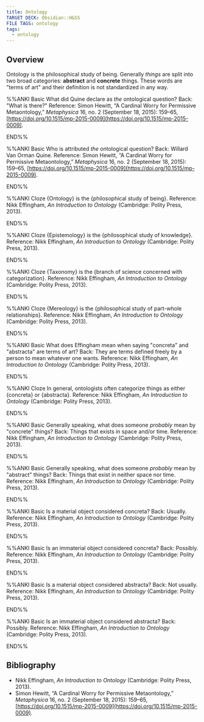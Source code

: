 ```yaml
---
title: Ontology
TARGET DECK: Obsidian::H&SS
FILE TAGS: ontology
tags:
  - ontology
---
```


## Overview

Ontology is the philosophical study of being. Generally *things* are split into two broad categories: **abstract** and **concrete** things. These words are "terms of art" and their definition is not standardized in any way.

%%ANKI
Basic
What did Quine declare as *the* ontological question?
Back: "What is there?"
Reference: Simon Hewitt, “A Cardinal Worry for Permissive Metaontology,” _Metaphysica_ 16, no. 2 (September 18, 2015): 159–65, [https://doi.org/10.1515/mp-2015-0009](https://doi.org/10.1515/mp-2015-0009).
<!--ID: 1720912238054-->
END%%

%%ANKI
Basic
Who is attributed *the* ontological question?
Back: Willard Van Orman Quine.
Reference: Simon Hewitt, “A Cardinal Worry for Permissive Metaontology,” _Metaphysica_ 16, no. 2 (September 18, 2015): 159–65, [https://doi.org/10.1515/mp-2015-0009](https://doi.org/10.1515/mp-2015-0009).
<!--ID: 1720912259767-->
END%%

%%ANKI
Cloze
{Ontology} is the {philosophical study of being}.
Reference: Nikk Effingham, _An Introduction to Ontology_ (Cambridge: Polity Press, 2013).
<!--ID: 1720912238058-->
END%%

%%ANKI
Cloze
{Epistemology} is the {philosophical study of knowledge}.
Reference: Nikk Effingham, _An Introduction to Ontology_ (Cambridge: Polity Press, 2013).
<!--ID: 1720912238062-->
END%%

%%ANKI
Cloze
{Taxonomy} is the {branch of science concerned with categorization}.
Reference: Nikk Effingham, _An Introduction to Ontology_ (Cambridge: Polity Press, 2013).
<!--ID: 1720912238066-->
END%%

%%ANKI
Cloze
{Mereology} is the {philosophical study of part-whole relationships}.
Reference: Nikk Effingham, _An Introduction to Ontology_ (Cambridge: Polity Press, 2013).
<!--ID: 1720998380912-->
END%%

%%ANKI
Basic
What does Effingham mean when saying "concreta" and "abstracta" are terms of art?
Back: They are terms defined freely by a person to mean whatever one wants.
Reference: Nikk Effingham, _An Introduction to Ontology_ (Cambridge: Polity Press, 2013).
<!--ID: 1720894782942-->
END%%

%%ANKI
Cloze
In general, ontologists often categorize things as either {concreta} or {abstracta}.
Reference: Nikk Effingham, _An Introduction to Ontology_ (Cambridge: Polity Press, 2013).
<!--ID: 1720894782951-->
END%%

%%ANKI
Basic
Generally speaking, what does someone *probably* mean by "concrete" things?
Back: Things that exists in space and/or time.
Reference: Nikk Effingham, _An Introduction to Ontology_ (Cambridge: Polity Press, 2013).
<!--ID: 1720894782957-->
END%%

%%ANKI
Basic
Generally speaking, what does someone *probably* mean by "abstract" things?
Back: Things that exist in neither space nor time.
Reference: Nikk Effingham, _An Introduction to Ontology_ (Cambridge: Polity Press, 2013).
<!--ID: 1720894782965-->
END%%

%%ANKI
Basic
Is a material object considered concreta?
Back: Usually.
Reference: Nikk Effingham, _An Introduction to Ontology_ (Cambridge: Polity Press, 2013).
<!--ID: 1720894782971-->
END%%

%%ANKI
Basic
Is an immaterial object considered concreta?
Back: Possibly.
Reference: Nikk Effingham, _An Introduction to Ontology_ (Cambridge: Polity Press, 2013).
<!--ID: 1720894782978-->
END%%

%%ANKI
Basic
Is a material object considered abstracta?
Back: Not usually.
Reference: Nikk Effingham, _An Introduction to Ontology_ (Cambridge: Polity Press, 2013).
<!--ID: 1720894782984-->
END%%

%%ANKI
Basic
Is an immaterial object considered abstracta?
Back: Possibly.
Reference: Nikk Effingham, _An Introduction to Ontology_ (Cambridge: Polity Press, 2013).
<!--ID: 1720894782989-->
END%%

## Bibliography

* Nikk Effingham, _An Introduction to Ontology_ (Cambridge: Polity Press, 2013).
* Simon Hewitt, “A Cardinal Worry for Permissive Metaontology,” _Metaphysica_ 16, no. 2 (September 18, 2015): 159–65, [https://doi.org/10.1515/mp-2015-0009](https://doi.org/10.1515/mp-2015-0009).